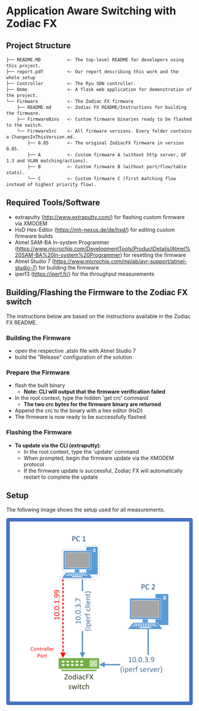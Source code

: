 # Application Aware Switching with Zodiac FX

## Project Structure

```
├── README.MD          <- The top-level README for developers using this project.
├── report.pdf         <- Our report describing this work and the whole setup
├── Controller         <- The Ryu SDN controller.
├── Demo               <- A flask web application for demonstration of the project.
└── Firmware           <- The Zodiac FX firmware
    ├── README.md      <- Zodiac FX README/Instructions for building the firmware.
    ├── FirmwareBins   <- Custom firmware binaries ready to be flashed to the switch.
    └── FirmwareSrc    <- All firmware versions. Every folder contains a ChangesInThisVersion.md.
        ├── 0.85       <- The original ZodiacFX firmware in version 0.85.
        ├── A          <- Custom firmware A (without http server, OF 1.3 and VLAN matching/actions).
        ├── B          <- Custom firmware B (without port/flow/table stats).
        └── C          <- Custom firmware C (first matching flow instead of highest priority flow).
```

## Required Tools/Software

* extraputty (http://www.extraputty.com/) for flashing custom firmware via XMODEM
* HxD Hex-Editor (https://mh-nexus.de/de/hxd/) for editing custom firmware builds
* Atmel SAM-BA In-system Programmer (https://www.microchip.com/DevelopmentTools/ProductDetails/Atmel%20SAM-BA%20In-system%20Programmer) for resetting the firmware
* Atmel Studio 7 (https://www.microchip.com/mplab/avr-support/atmel-studio-7) for building the firmware
* iperf3 (https://iperf.fr/) for the throughput measurements

## Building/Flashing the Firmware to the Zodiac FX switch

The instructions below are based on the instructions available in the Zodiac FX README.

### Building the Firmware

* open the respective .atsln file with Atmel Studio 7
* build the "Release" configuration of the solution

### Prepare the Firmware

* flash the built binary
    * **Note: CLI will output that the firmware verification failed**
* In the root context, type the hidden 'get crc' command
    * **The two crc bytes for the firmware binary are returned**
* Append the crc to the binary with a hex editor (HxD)
* The firmware is now ready to be successfully flashed

### Flashing the Firmware

* **To update via the CLI (extraputty)**:
	* In the root context, type the 'update' command
	* When prompted, begin the firmware update via the XMODEM protocol
	* If the firmware update is successful, Zodiac FX will automatically restart to complete the update

## Setup
The following image shows the setup used for all measurements.

![measurement_setup](Demo/static/img/setup.jpg "Measurement Setup")
